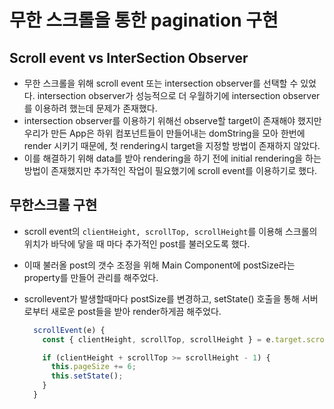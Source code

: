 # 무한 스크롤을 통한 pagination 구현

## Scroll event vs InterSection Observer

- 무한 스크롤을 위해 scroll event 또는 intersection observer를 선택할 수 있었다. intersection observer가 성능적으로 더 우월하기에 intersection observer를 이용하려 했는데 문제가 존재했다.
- intersection observer를 이용하기 위해선 observe할 target이 존재해야 했지만 우리가 만든 App은 하위 컴포넌트들이 만들어내는 domString을 모아 한번에 render 시키기 때문에, 첫 rendering시 target을 지정할 방법이 존재하지 않았다.
- 이를 해결하기 위해 data를 받아 rendering을 하기 전에 initial rendering을 하는 방법이 존재했지만 추가적인 작업이 필요했기에 scroll event를 이용하기로 했다.

## 무한스크롤 구현

- scroll event의 `clientHeight, scrollTop, scrollHeight`를 이용해 스크롤의 위치가 바닥에 닿을 때 마다 추가적인 post를 불러오도록 했다.
- 이때 불러올 post의 갯수 조정을 위해 Main Component에 postSize라는 property를 만들어 관리를 해주었다.
- scrollevent가 발생할때마다 postSize를 변경하고, setState() 호출을 통해 서버로부터 새로운 post들을 받아 render하게끔 해주었다.

  ```js
    scrollEvent(e) {
      const { clientHeight, scrollTop, scrollHeight } = e.target.scrollingElement;

      if (clientHeight + scrollTop >= scrollHeight - 1) {
        this.pageSize += 6;
        this.setState();
      }
    }

  ```
